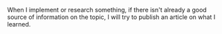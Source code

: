 When I implement or research something, if there isn't already a good source of information on the topic, I will try to publish an article on what I learned. 